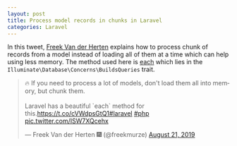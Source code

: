 ```yaml
---
layout: post
title: Process model records in chunks in Laravel
categories: Laravel
---
```


In this tweet, [Freek Van der Herten](https://twitter.com/freekmurze) explains how to process chunk of records from a model instead of loading all of them at a time which can help using less memory. The method used here is [each](https://github.com/laravel/framework/blob/d9e7a89e910dc7cc5876d1484e117d6fb1866501/src/Illuminate/Database/Concerns/BuildsQueries.php#L51-L67) which lies in the `Illuminate\Database\Concerns\BuildsQueries` trait.

<blockquote class="twitter-tweet"><p lang="en" dir="ltr">🔥 If you need to process a lot of models, don&#39;t load them all into memory, but chunk them.<br><br>Laravel has a beautiful `each` method for this.<a href="https://t.co/cVWdpsGtQ1">https://t.co/cVWdpsGtQ1</a><a href="https://twitter.com/hashtag/laravel?src=hash&amp;ref_src=twsrc%5Etfw">#laravel</a> <a href="https://twitter.com/hashtag/php?src=hash&amp;ref_src=twsrc%5Etfw">#php</a> <a href="https://t.co/ISW7XQcehx">pic.twitter.com/ISW7XQcehx</a></p>&mdash; Freek Van der Herten 🎆 (@freekmurze) <a href="https://twitter.com/freekmurze/status/1164259412988633089?ref_src=twsrc%5Etfw">August 21, 2019</a></blockquote> <script async src="https://platform.twitter.com/widgets.js" charset="utf-8"></script>
